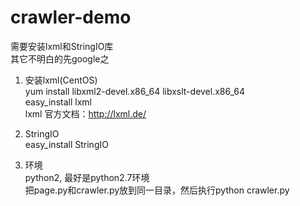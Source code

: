 # crawler-demo
需要安装lxml和StringIO库<br>
其它不明白的先google之<br>

1. 安装lxml(CentOS)<br>
yum install libxml2-devel.x86_64 libxslt-devel.x86_64<br>
easy_install lxml<br>
lxml 官方文档：http://lxml.de/ <br>

2. StringIO <br>
easy_install StringIO<br>

3. 环境<br>
python2, 最好是python2.7环境<br>
把page.py和crawler.py放到同一目录，然后执行python crawler.py<br>
